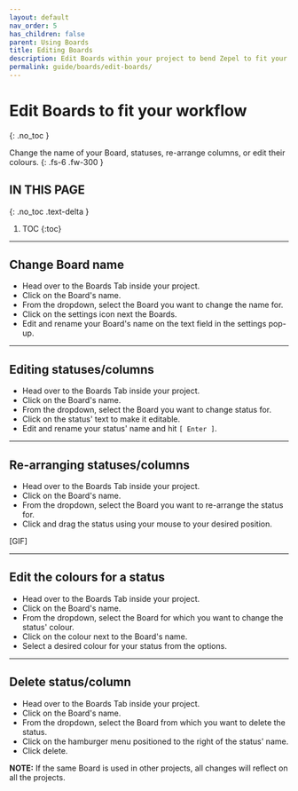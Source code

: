 ```yaml
---
layout: default
nav_order: 5
has_children: false
parent: Using Boards
title: Editing Boards
description: Edit Boards within your project to bend Zepel to fit your workflow.
permalink: guide/boards/edit-boards/
---
```

# Edit Boards to fit your workflow
{: .no_toc }

Change the name of your Board, statuses, re-arrange columns, or edit their colours.
{: .fs-6 .fw-300 }

## IN THIS PAGE
{: .no_toc .text-delta }

1. TOC
{:toc}

---
## Change Board name
- Head over to the Boards Tab inside your project.
- Click on the Board's name.
- From the dropdown, select the Board you want to change the name for.
- Click on the settings icon next the Boards.
- Edit and rename your Board's name on the text field in the settings pop-up.

---

## Editing statuses/columns
- Head over to the Boards Tab inside your project.
- Click on the Board's name.
- From the dropdown, select the Board you want to change status for.
- Click on the status' text to make it editable.
- Edit and rename your status' name and hit ```[ Enter ]```.

---

## Re-arranging statuses/columns
- Head over to the Boards Tab inside your project.
- Click on the Board's name.
- From the dropdown, select the Board you want to re-arrange the status for.
- Click and drag the status using your mouse to your desired position.

[GIF]

---

## Edit the colours for a status
- Head over to the Boards Tab inside your project.
- Click on the Board's name.
- From the dropdown, select the Board for which you want to change the status' colour.
- Click on the colour next to the Board's name.
- Select a desired colour for your status from the options.

---

## Delete status/column
- Head over to the Boards Tab inside your project.
- Click on the Board's name.
- From the dropdown, select the Board from which you want to delete the status.
- Click on the hamburger menu positioned to the right of the status' name.
- Click delete.


__NOTE:__ If the same Board is used in other projects, all changes will reflect on all the projects.

